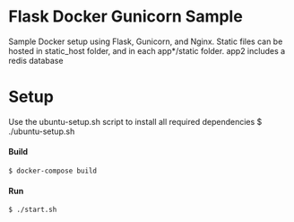 Flask Docker Gunicorn Sample
============================

Sample Docker setup using Flask, Gunicorn, and Nginx. Static files can be hosted in static_host folder, and in each app*/static folder. app2 includes a redis database

# Setup

Use the ubuntu-setup.sh script to install all required dependencies
    $ ./ubuntu-setup.sh

#### Build

    $ docker-compose build

#### Run

    $ ./start.sh
